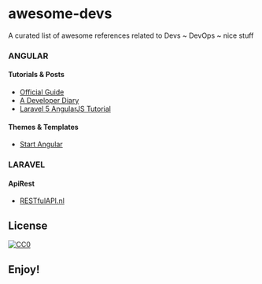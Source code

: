 # awesome-devs
A curated list of awesome references related to Devs ~ DevOps ~ nice stuff

### ANGULAR

#### Tutorials & Posts

- [Official Guide](https://docs.angularjs.org/guide)
- [A Developer Diary](http://www.adeveloperdiary.com/category/angular-js/angular-1-x)
- [Laravel 5 AngularJS Tutorial](http://www.tutorials.kode-blog.com/laravel-5-angularjs-tutorial)
[]()
[]()

#### Themes & Templates

- [Start Angular](http://startangular.com/)

### LARAVEL

#### ApiRest

- [RESTfulAPI.nl](http://www.restfulapi.nl/#api_demos)

## License

[![CC0](https://i.creativecommons.org/p/zero/1.0/88x31.png)](https://creativecommons.org/publicdomain/zero/1.0/)


## Enjoy!
